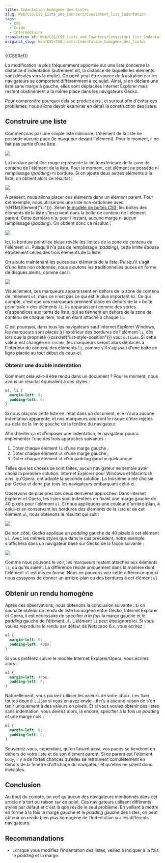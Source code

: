 ```yaml
---
title: Indentation homogène des listes
slug: Web/CSS/CSS_Lists_and_Counters/Consistent_list_indentation
tags:
  - CSS
  - Guide
  - Intermédiaire
translation_of: Web/CSS/CSS_Lists_and_Counters/Consistent_list_indentation
original_slug: Web/CSS/CSS_Lists/Indentation_homogène_des_listes
---
```

{{CSSRef}}

La modification la plus fréquemment apportée sur une liste concerne la distance d'indentation (autrement dit, la distance de laquelle les éléments sont décalés vers la droite). Ce point peut être source de frustration car les navigateurs se comportent différemment à ce sujet. Ainsi, si on déclare une liste sans marge à gauche, elles sont déplacées Internet Explorer mais restent obstinément à la même place dans les navigateurs Gecko.

Pour comprendre pourquoi cela se produit ainsi, et surtout afin d'éviter ces problèmes, nous allons devoir examiner en détail la construction des listes.

## Construire une liste

Commençons par une simple liste minimale. L'élément de la liste ne possède aucune puce (le marqueur devant l'élément). Pour le moment, il ne fait pas partie d'une liste.

![](consistent-list-indentation-figure1.gif)

La bordure pointillée rouge représente la limite extérieure de la zone de contenu de l'élément de la liste. Pour le moment, cet élément ne possède ni remplissage (_padding_) ni bordure. Si on ajoute deux autres éléments à la liste, on obtient alors ce résultat :

![](consistent-list-indentation-figure2.gif)

À présent, nous allons placer ces éléments dans un élément parent. Pour cet exemple, nous utiliserons une liste non-ordonnée avec {{HTMLElement("ul")}}. Selon [le modèle de boîtes CSS](/fr/docs/Apprendre/CSS/Les_bases/Le_mod%C3%A8le_de_bo%C3%AEte), les boîtes des éléments de la liste s'inscrivent dans la boîte de contenu de l'élément parent. Cette dernière n'a, pour l'instant, aucune marge ni aucun remplissage (_padding_). On obtient donc ce résultat :

![](consistent-list-indentation-figure3.gif)

Ici, la bordure pointillée bleue révèle les limites de la zone de contenu de l'élément `ul`. Puisqu'il n'a pas de remplissage (_padding_), cette limite épouse étroitement celles des trois éléments de la liste.

On ajoute maintenant les puces aux éléments de la liste. Puisqu'il s'agit d'une liste non ordonnée, nous ajoutons les traditionnelles puces en forme de disques pleins, comme ceci :

![](consistent-list-indentation-figure4.gif)

Visuellement, ces marqueurs apparaissent en dehors de la zone de contenu de l'élément `ul`, mais ce n'est pas ce qui est le plus important ici. Ce qui compte, c'est que ces marqueurs prennent place en dehors de la «&nbsp;boîte principale&nbsp;» des éléments `li`. Ils apparaissent comme des sortes d'appendices aux items de liste, qui se tiennent en dehors de la zone de contenu de chaque item, tout en étant attaché à chaque `li`.

C'est pourquoi, dans tous les navigateurs sauf Internet Explorer Windows, les marqueurs sont placés à l'extérieur des bordures de l'élément `li`, dès lors que la propriété {{cssxref("list-style-position")}} vaut `outside`. Si cette valeur est changée en `inside`, les marqueurs seront alors déplacés à l'intérieur du contenu des éléments `li`, comme s'il s'agissait d'une boîte en ligne placée au tout début de ceux-ci.

### Obtenir une double indentation

Comment cela va-t-il être rendu dans un document&nbsp;? Pour le moment, nous avons un résultat équivalent à ces styles&nbsp;:

```css
ul, li {
  margin-left: 0;
  padding-left: 0;
}
```

Si nous plaçons cette liste en l'état dans un document, elle n'aura aucune indentation apparente, et nos marqueurs courront le risque d'être rejetés au-delà de la limite gauche de la fenêtre du navigateur.

Afin d'éviter ça et d'imposer une indentation, le navigateur pourra implémenter l'une des trois approches suivantes :

1. Doter chaque élément `li` d'une marge gauche&nbsp;;
2. Doter chaque élément `ul` d'une marge gauche&nbsp;;
3. Doter chaque élément `ul` d'un padding gauche quelconque.

Telles que les choses se sont faites, aucun navigateur ne semble avoir choisi la première solution. Internet Explorer pour Windows et Macintosh, ainsi qu'Opera, ont adopté la seconde solution. La troisième a été choisie par Gecko et donc par tous les navigateurs embarquant celui-ci.

Observons de plus près ces deux dernières approches. Dans Internet Explorer et Opera, les listes sont indentées en fixant une marge gauche de 40 pixels pour l'élément `ul`. Si nous appliquons une couleur d'arrière-plan, à celui-ci en conservant les bordures des éléments de la liste et de cet élément `ul`, nous obtenons le résultat qui suit :

![](consistent-list-indentation-figure5.gif)

De son côté, Gecko applique un _padding_ gauche de 40 pixels à cet élément `ul`. Avec les mêmes styles que dans le cas précédent, notre exemple s'affichera dans un navigateur basé sur Gecko de la façon suivante :

![](consistent-list-indentation-figure6.gif)

Comme nous pouvons le voir, les marqueurs restent attachés aux éléments `li`, où qu'ils soient. La différence réside uniquement dans la manière dont l'élément `ul` est mis en forme. Nous ne pouvons voir cette différence que si nous essayons de donner un arrière-plan ou des bordures à cet élément `ul`

## Obtenir un rendu homogène

Après ces observations, nous obtenons la conclusion suivante : si on souhaite obtenir un rendu de liste homogène entre Gecko, Internet Explorer et Opera, il est nécessaire de spécifier _à la fois_ la marge gauche et le _padding_ gauche de l'élément `ul`. L'élément `li` peut être ignoré ici. Si vous voulez reproduire le rendu par défaut de Netscape 6.x, vous écrirez&nbsp;:

```css
ul {
  margin-left: 0;
  padding-left: 40px;
}
```

Si vous préférez suivre le modèle Internet Explorer/Opera, vous écrirez alors&nbsp;:

```css
ul {
  margin-left: 40px;
  padding-left: 0;
}
```

Naturellement, vous pouvez utiliser les valeurs de votre choix. Les fixer toutes deux à `1.25em` si vous en avez envie - il n'y a aucune raison de s'en tenir uniquement à des valeurs en pixels. Et si vous voulez obtenir des listes sans indentation, vous devrez alors, là encore, spécifier à la fois un _padding_ et une marge nuls&nbsp;:

```css
ul {
  margin-left: 0;
  padding-left: 0;
}
```

Souvenez-vous, cependant, qu'en faisant ainsi, vos puces se tiendront en dehors de votre liste et de son élément parent. Si ce parent est l'élément `body`, il y a de fortes chances qu'elles se retrouvent complètement en dehors de la fenêtre d'affichage du navigateur et qu'elles ne soient donc invisibles.

## Conclusion

Au bout du compte, on voit qu'aucun des navigateurs mentionnés dans cet article n'a tort ou raison sur ce point. Ces navigateurs utilisent différents styles par défaut et c'est là que réside le seul problème. En veillant à mettre en forme à la fois la marge gauche et le _padding_ gauche des listes, on peut obtenir un rendu bien plus homogène de l'indentation sur les différents navigateurs.

## Recommandations

- Lorsque vous modifiez l'indentation des listes, veillez à indiquer à la fois le _padding_ et la marge.
